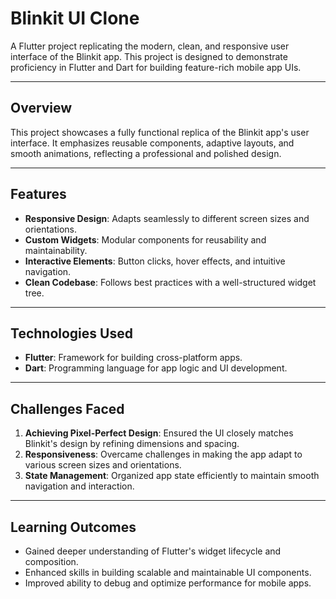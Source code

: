 # Blinkit UI Clone  

A Flutter project replicating the modern, clean, and responsive user interface of the Blinkit app. This project is designed to demonstrate proficiency in Flutter and Dart for building feature-rich mobile app UIs.

---

## Overview  
This project showcases a fully functional replica of the Blinkit app's user interface. It emphasizes reusable components, adaptive layouts, and smooth animations, reflecting a professional and polished design.

---

## Features  
- **Responsive Design**: Adapts seamlessly to different screen sizes and orientations.  
- **Custom Widgets**: Modular components for reusability and maintainability.  
- **Interactive Elements**: Button clicks, hover effects, and intuitive navigation.
- **Clean Codebase**: Follows best practices with a well-structured widget tree.  

---

## Technologies Used  
- **Flutter**: Framework for building cross-platform apps.  
- **Dart**: Programming language for app logic and UI development.  

---

## Challenges Faced  
1. **Achieving Pixel-Perfect Design**: Ensured the UI closely matches Blinkit's design by refining dimensions and spacing.  
2. **Responsiveness**: Overcame challenges in making the app adapt to various screen sizes and orientations.  
3. **State Management**: Organized app state efficiently to maintain smooth navigation and interaction.  

---

## Learning Outcomes  
- Gained deeper understanding of Flutter's widget lifecycle and composition.  
- Enhanced skills in building scalable and maintainable UI components.  
- Improved ability to debug and optimize performance for mobile apps.  

